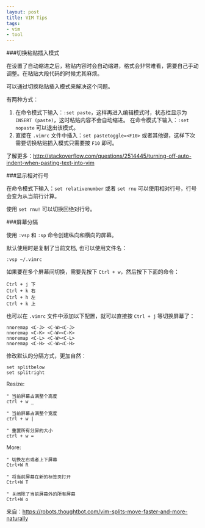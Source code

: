 ```yaml
---
layout: post
title: VIM Tips
tags:
- vim
- tool
---
```


###切换粘贴插入模式

在设置了自动缩进之后，粘贴内容时会自动缩进，格式会非常难看，需要自己手动调整。在粘贴大段代码的时候尤其麻烦。

可以通过切换粘贴插入模式来解决这个问题。

有两种方式：

1. 在命令模式下输入：`:set paste`，这样再进入编辑模式时，状态栏显示为 `INSERT (paste)`，这时粘贴内容不会自动缩进。
在命令模式下输入：`:set nopaste` 可以退出该模式。
2. 直接在 `.vimrc` 文件中插入：`set pastetoggle=<F10>` 或者其他键，这样下次需要切换粘贴插入模式只需要按 `F10` 即可。

了解更多：<http://stackoverflow.com/questions/2514445/turning-off-auto-indent-when-pasting-text-into-vim>

###显示相对行号

在命令模式下输入：`set relativenumber` 或者 `set rnu` 可以使用相对行号，行号会变为从当前行计算。

使用 `set rnu!` 可以切换回绝对行号。

###屏幕分隔

使用 `:vsp` 和 `:sp` 命令创建纵向和横向的屏幕。

默认使用时是复制了当前文档, 也可以使用文件名：

    :vsp ~/.vimrc

如果要在多个屏幕间切换，需要先按下 `Ctrl + w`，然后按下下面的命令：

    Ctrl + j 下
    Ctrl + k 右
    Ctrl + h 左
    Ctrl + k 上

也可以在 `.vimrc` 文件中添加以下配置，就可以直接按 `Ctrl + j` 等切换屏幕了：

    nnoremap <C-J> <C-W><C-J>
    nnoremap <C-K> <C-W><C-K>
    nnoremap <C-L> <C-W><C-L>
    nnoremap <C-H> <C-W><C-H>

修改默认的分隔方式，更加自然：

    set splitbelow
    set splitright

Resize:

    " 当前屏幕占满整个高度
    ctrl + w _

    " 当前屏幕占满整个宽度
    ctrl + w |

    " 重置所有分屏的大小
    ctrl + w =

More:

    " 切换左右或者上下屏幕
    Ctrl+W R

    " 将当前屏幕在新的标签页打开
    Ctrl+W T

    " 关闭除了当前屏幕外的所有屏幕
    Ctrl+W o

来自：<https://robots.thoughtbot.com/vim-splits-move-faster-and-more-naturally>
